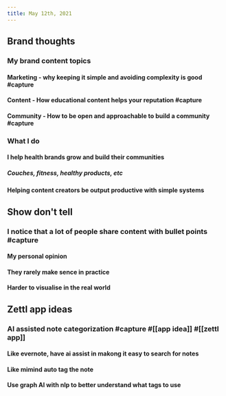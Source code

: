 ```yaml
---
title: May 12th, 2021
---
```


## Brand thoughts
### My brand content topics
#### Marketing - why keeping it simple and avoiding complexity is good #capture
#### Content - How educational content helps your reputation #capture
#### Community - How to be open and approachable to build a community #capture
### What I do
#### I help health brands grow and build their communities
##### Couches, fitness, healthy products, etc
#### Helping content creators be output productive with simple systems
## Show don't tell
### I notice that a lot of people share content with bullet points #capture
#### My personal opinion
#### They rarely make sence in practice
#### Harder to visualise in the real world
## Zettl app ideas
### AI assisted note categorization #capture #[[app idea]] #[[zettl app]]
#### Like evernote, have ai assist in makong it easy to search for notes
#### Like mimind auto tag the note
#### Use graph AI with nlp to better understand what tags to use
